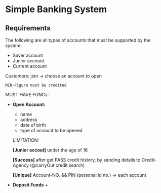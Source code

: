 # Simple Banking System

## Requirements

The following  are all types of accounts that must be supported by the system:

+ Saver account
+ Junior account
+ Current account

Customers: join -> choose an account to open
	
	MIN-Figure must be credited

MUST HAVE FUNCs:

+ **Open Account:**
	+ name
	+ address
	+ date of birth
	+ type of account to be opened
	
	LIMITATION:
	
	**[Junior accout]** under the age of 16
	
	**[Success]** after get PASS credit history, by sending details to Credit-Agency (@carryOut credit search)
	
	**[Unique]** Account-NO. && PIN (personal id no.) -> each account

+ **Deposit Funds**
	+ 	
	